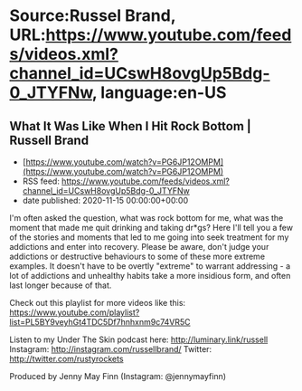# Source:Russel Brand, URL:https://www.youtube.com/feeds/videos.xml?channel_id=UCswH8ovgUp5Bdg-0_JTYFNw, language:en-US

## What It Was Like When I Hit Rock Bottom | Russell Brand
 - [https://www.youtube.com/watch?v=PG6JP12OMPM](https://www.youtube.com/watch?v=PG6JP12OMPM)
 - RSS feed: https://www.youtube.com/feeds/videos.xml?channel_id=UCswH8ovgUp5Bdg-0_JTYFNw
 - date published: 2020-11-15 00:00:00+00:00

I'm often asked the question, what was rock bottom for me, what was the moment that made me quit drinking and taking dr*gs? Here I'll tell you a few of the stories and moments that led to me going into seek treatment for my addictions and enter into recovery. Please be aware, don't judge your addictions or destructive behaviours to some of these more extreme examples. It doesn't have to be overtly "extreme" to warrant addressing - a lot of addictions and unhealthy habits take a more insidious form, and often last longer because of that.

Check out this playlist for more videos like this: https://www.youtube.com/playlist?list=PL5BY9veyhGt4TDC5Df7hnhxnm9c74VR5C

Listen to my Under The Skin podcast here: 
http://luminary.link/russell
Instagram: http://instagram.com/russellbrand/
Twitter: http://twitter.com/rustyrockets

Produced by Jenny May Finn (Instagram: @jennymayfinn)


